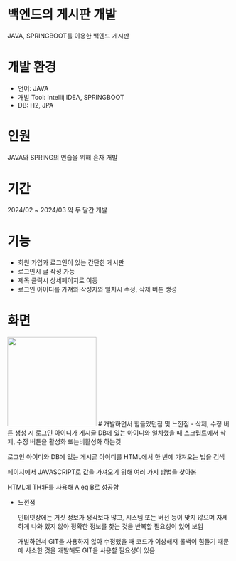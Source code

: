 # 백엔드의 게시판 개발
JAVA, SPRINGBOOT를 이용한 백엔드 게시판
# 개발 환경
- 언어: JAVA
- 개발 Tool: Intellij IDEA, SPRINGBOOT
- DB: H2, JPA
# 인원
JAVA와 SPRING의 연습을 위해 혼자 개발
# 기간
2024/02 ~ 2024/03 약 두 달간 개발
# 기능
- 회원 가입과 로그인이 있는 간단한 게시판
- 로그인시 글 작성 가능
- 제목 클릭시 상세페이지로 이동
- 로그인 아이디를 가져와 작성자와 일치시 수정, 삭제 버튼 생성
# 화면
<img src="https://github.com/user-attachments/assets/25a39500-45cd-4fac-8f01-caa660ec8548.png" width="200" height="200"/>
# 개발하면서 힘들었던점 및 느낀점
- 삭제, 수정 버튼 생성 시 로그인 아이디가 게시글 DB에 있는 아이디와 일치했을 때 스크립트에서 삭제, 수정 버튼을 활성화 또는비활성화 하는것

  로그인 아이디와 DB에 있는 게시글 아이디를 HTML에서 한 번에 가져오는 법을 검색
  
  페이지에서 JAVASCRIPT로 값을 가져오기 위해 여러 가지 방법을 찾아봄
  
  HTML에 TH:IF를 사용해 A eq B로 성공함

- 느낀점

  인터넷상에는 거짓 정보가 생각보다 많고, 시스템 또는 버전 등이 맞지 않으며 자세하게 나와 있지 않아 정확한 정보를 찾는 것을 반복할 필요성이 있어 보임
  
  개발하면서 GIT을 사용하지 않아 수정했을 때 코드가 이상해져 롤백이 힘들기 때문에 사소한 것을 개발해도 GIT을 사용할 필요성이 있음
